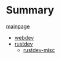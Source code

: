 # Summary

[mainpage](MAINPAGE.md)

- [webdev](webdev/webdev.md)
- [rustdev](rustdev/rustdev.md)
    - [rustdev-misc](rustdev/rustdev-misc.md)
